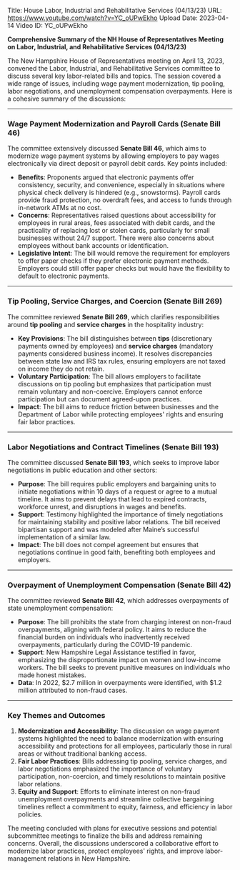 Title: House Labor, Industrial and Rehabilitative Services (04/13/23)
URL: https://www.youtube.com/watch?v=YC_oUPwEkho
Upload Date: 2023-04-14
Video ID: YC_oUPwEkho

**Comprehensive Summary of the NH House of Representatives Meeting on Labor, Industrial, and Rehabilitative Services (04/13/23)**

The New Hampshire House of Representatives meeting on April 13, 2023, convened the Labor, Industrial, and Rehabilitative Services committee to discuss several key labor-related bills and topics. The session covered a wide range of issues, including wage payment modernization, tip pooling, labor negotiations, and unemployment compensation overpayments. Here is a cohesive summary of the discussions:

---

### **Wage Payment Modernization and Payroll Cards (Senate Bill 46)**
The committee extensively discussed **Senate Bill 46**, which aims to modernize wage payment systems by allowing employers to pay wages electronically via direct deposit or payroll debit cards. Key points included:
- **Benefits**: Proponents argued that electronic payments offer consistency, security, and convenience, especially in situations where physical check delivery is hindered (e.g., snowstorms). Payroll cards provide fraud protection, no overdraft fees, and access to funds through in-network ATMs at no cost.
- **Concerns**: Representatives raised questions about accessibility for employees in rural areas, fees associated with debit cards, and the practicality of replacing lost or stolen cards, particularly for small businesses without 24/7 support. There were also concerns about employees without bank accounts or identification.
- **Legislative Intent**: The bill would remove the requirement for employers to offer paper checks if they prefer electronic payment methods. Employers could still offer paper checks but would have the flexibility to default to electronic payments.

---

### **Tip Pooling, Service Charges, and Coercion (Senate Bill 269)**
The committee reviewed **Senate Bill 269**, which clarifies responsibilities around **tip pooling** and **service charges** in the hospitality industry:
- **Key Provisions**: The bill distinguishes between **tips** (discretionary payments owned by employees) and **service charges** (mandatory payments considered business income). It resolves discrepancies between state law and IRS tax rules, ensuring employers are not taxed on income they do not retain.
- **Voluntary Participation**: The bill allows employers to facilitate discussions on tip pooling but emphasizes that participation must remain voluntary and non-coercive. Employers cannot enforce participation but can document agreed-upon practices.
- **Impact**: The bill aims to reduce friction between businesses and the Department of Labor while protecting employees' rights and ensuring fair labor practices.

---

### **Labor Negotiations and Contract Timelines (Senate Bill 193)**
The committee discussed **Senate Bill 193**, which seeks to improve labor negotiations in public education and other sectors:
- **Purpose**: The bill requires public employers and bargaining units to initiate negotiations within 10 days of a request or agree to a mutual timeline. It aims to prevent delays that lead to expired contracts, workforce unrest, and disruptions in wages and benefits.
- **Support**: Testimony highlighted the importance of timely negotiations for maintaining stability and positive labor relations. The bill received bipartisan support and was modeled after Maine’s successful implementation of a similar law.
- **Impact**: The bill does not compel agreement but ensures that negotiations continue in good faith, benefiting both employees and employers.

---

### **Overpayment of Unemployment Compensation (Senate Bill 42)**
The committee reviewed **Senate Bill 42**, which addresses overpayments of state unemployment compensation:
- **Purpose**: The bill prohibits the state from charging interest on non-fraud overpayments, aligning with federal policy. It aims to reduce the financial burden on individuals who inadvertently received overpayments, particularly during the COVID-19 pandemic.
- **Support**: New Hampshire Legal Assistance testified in favor, emphasizing the disproportionate impact on women and low-income workers. The bill seeks to prevent punitive measures on individuals who made honest mistakes.
- **Data**: In 2022, $2.7 million in overpayments were identified, with $1.2 million attributed to non-fraud cases.

---

### **Key Themes and Outcomes**
1. **Modernization and Accessibility**: The discussion on wage payment systems highlighted the need to balance modernization with ensuring accessibility and protections for all employees, particularly those in rural areas or without traditional banking access.
2. **Fair Labor Practices**: Bills addressing tip pooling, service charges, and labor negotiations emphasized the importance of voluntary participation, non-coercion, and timely resolutions to maintain positive labor relations.
3. **Equity and Support**: Efforts to eliminate interest on non-fraud unemployment overpayments and streamline collective bargaining timelines reflect a commitment to equity, fairness, and efficiency in labor policies.

The meeting concluded with plans for executive sessions and potential subcommittee meetings to finalize the bills and address remaining concerns. Overall, the discussions underscored a collaborative effort to modernize labor practices, protect employees' rights, and improve labor-management relations in New Hampshire.